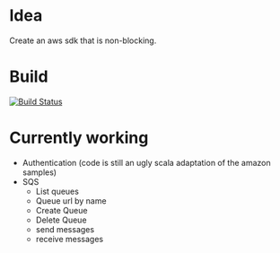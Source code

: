 # Idea

Create an aws sdk that is non-blocking.

# Build

[![Build Status](https://travis-ci.org/bomgar/reactive-aws.svg?branch=master)](https://travis-ci.org/bomgar/reactive-aws)

# Currently working
* Authentication (code is still an ugly scala adaptation of the amazon samples)
* SQS
  * List queues
  * Queue url by name
  * Create Queue
  * Delete Queue
  * send messages
  * receive messages

